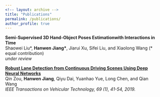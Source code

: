 ```yaml
---
<!-- layout: archive -->
title: "Publications"
permalink: /publications/
author_profile: true
---
```


<b>Semi-Supervised 3D Hand-Object Poses Estimationwith Interactions in Time</b> <br>
Shaowei Liu*, <b>Hanwen Jiang*</b>, Jiarui Xu, Sifei Liu, and Xiaolong Wang (* equal contribution)<br>
<i>under review</i>

<b>[Robust Lane Detection from Continuous Driving Scenes Using Deep Neural Networks](https://arxiv.org/pdf/1903.02193.pdf)</b> <br>
Qin Zou, <b>Hanwen Jiang</b>, Qiyu Dai, Yuanhao Yue, Long Chen, and Qian Wang<br>
<i>IEEE Transactions on Vehicular Technology, 69 (1), 41-54, 2019.</i>



